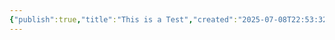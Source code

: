 ```yaml
---
{"publish":true,"title":"This is a Test","created":"2025-07-08T22:53:32.812-04:00","modified":"2025-07-08T22:55:22.428-04:00","cssclasses":""}
---
```


